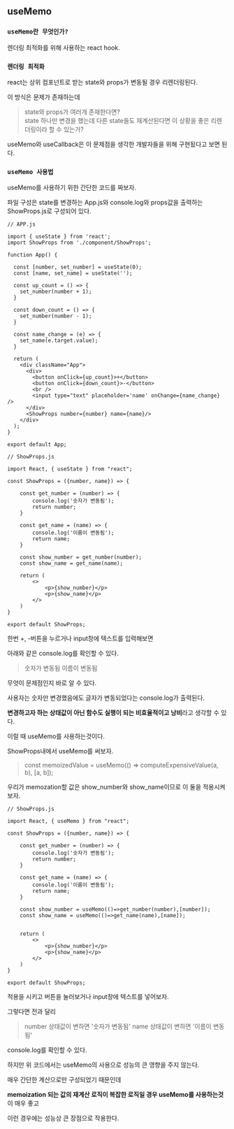 ## useMemo

### `useMemo란 무엇인가?`

렌더링 최적화를 위해 사용하는 react hook.

### `렌더링 최적화`

react는 상위 컴포넌트로 받는 state와 props가 변동될 경우 리렌더링된다.

이 방식은 문제가 존재하는데

> state와 props가 여러개 존재한다면? <br />
> state 하나만 변경을 했는데 다른 state들도 재계산된다면 이 상황을 좋은 리렌더링이라 할 수 있는가?

useMemo와 useCallback은 이 문제점을 생각한 개발자들을 위해 구현됬다고 보면 된다.

### `useMemo 사용법`

useMemo를 사용하기 위한 간단한 코드를 짜보자.

파일 구성은 state를 변경하는 App.js와 console.log와 props값을 출력하는 ShowProps.js로 구성되어 있다.

```
// APP.js

import { useState } from 'react';
import ShowProps from './component/ShowProps';

function App() {

  const [number, set_number] = useState(0);
  const [name, set_name] = useState('');

  const up_count = () => {
    set_number(number + 1);
  }

  const down_count = () => {
    set_number(number - 1);
  }

  const name_change = (e) => {
    set_name(e.target.value);
  }

  return (
    <div className="App">
      <div>
        <button onClick={up_count}>+</button>
        <button onClick={down_count}>-</button>
        <br />
        <input type="text" placeholder='name' onChange={name_change} />
      </div>
      <ShowProps number={number} name={name}/>
    </div>
  );
}

export default App;
```

```
// ShowProps.js

import React, { useState } from "react";

const ShowProps = ({number, name}) => {

    const get_number = (number) => {
        console.log('숫자가 변동됨');
        return number;
    }

    const get_name = (name) => {
        console.log('이름이 변동됨');
        return name;
    }

    const show_number = get_number(number);
    const show_name = get_name(name);

    return (
        <>
            <p>{show_number}</p>
            <p>{show_name}</p>
        </>
    )
}

export default ShowProps;
```

한번 +, -버튼을 누르거나 input창에 텍스트를 입력해보면

아래와 같은 console.log를 확인할 수 있다.

> 숫자가 변동됨
> 이름이 변동됨

무엇이 문제점인지 바로 알 수 있다. 

사용자는 숫자만 변경했음에도 글자가 변동되었다는 console.log가 출력된다.

**변경하고자 하는 상태값이 아닌 함수도 실행이 되는 비효율적이고 낭비**라고 생각할 수 있다.

이럴 때 useMemo를 사용하는것이다.

ShowProps내에서 useMemo를 써보자.

> const memoizedValue = useMemo(() => computeExpensiveValue(a, b), [a, b]);

우리가 memozation할 값은 show_number와 show_name이므로 이 둘을 적용시켜보자.

```
// ShowProps.js

import React, { useMemo } from "react";

const ShowProps = ({number, name}) => {

    const get_number = (number) => {
        console.log('숫자가 변동됨');
        return number;
    }

    const get_name = (name) => {
        console.log('이름이 변동됨');
        return name;
    }

    const show_number = useMemo(()=>get_number(number),[number]);
    const show_name = useMemo(()=>get_name(name),[name]);


    return (
        <>
            <p>{show_number}</p>
            <p>{show_name}</p>
        </>
    )
}

export default ShowProps;
```

적용을 시키고 버튼을 눌러보거나 input창에 텍스트를 넣어보자.

그렇다면 전과 달리
> number 상태값이 변하면 '숫자가 변동됨'
> name 상태값이 변하면 '이름이 변동됨'

console.log를 확인할 수 있다.

하지만 위 코드에서는 useMemo의 사용으로 성능의 큰 영향을 주지 않는다.

매우 간단한 계산으로만 구성되었기 때문인데

**memoization 되는 값의 재계산 로직이 복잡한 로직일 경우 useMemo를 사용하는것**이 매우 좋고

이런 경우에는 성능상 큰 장점으로 작용한다.

